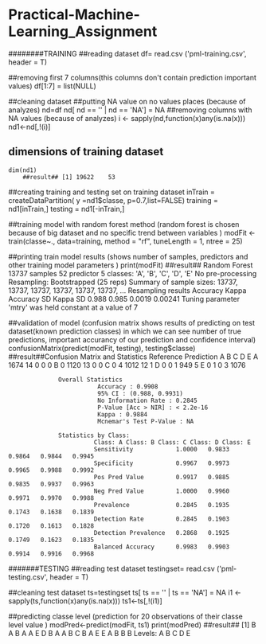 Practical-Machine-Learning_Assignment
=====================================
########TRAINING
  ##reading dataset
    df= read.csv ('pml-training.csv', header = T)

  ##removing first 7 columns(this columns don't contain prediction important values)
    df[1:7] = list(NULL)

  ##cleaning dataset
      ##putting NA value on no values places (because of analyzes)
          nd=df
          nd[ nd == '' | nd == 'NA'] = NA
      ##removing columns with NA values (because of analyzes)
          i <- sapply(nd,function(x)any(is.na(x))) 
          nd1<-nd[,!(i)] 

  ## dimensions of training dataset
    dim(nd1)
        ##result## [1] 19622    53

  ##creating training and testing set on training dataset 
    inTrain = createDataPartition( y =nd1$classe, p=0.7,list=FALSE)
    training = nd1[inTrain,]
    testing = nd1[-inTrain,]

  ##training model with random forest method (random forest is chosen because of big dataset and no 
                                              specific trend between variables )
    modFit <- train(classe~., data=training, method = "rf", tuneLength = 1, ntree = 25)
  
  ##printing train model results (shows number of samples, predictors and other training model parameters )
    print(modFit)
        ##result## Random Forest
                  13737 samples
                  52 predictor
                  5 classes: 'A', 'B', 'C', 'D', 'E' 
                  No pre-processing
                  Resampling: Bootstrapped (25 reps) 
                  Summary of sample sizes: 13737, 13737, 13737, 13737, 13737, 13737, ... 
                  Resampling results
                  Accuracy  Kappa  Accuracy SD  Kappa SD
                  0.988     0.985  0.0019       0.00241 
                  Tuning parameter 'mtry' was held constant at a value of 7
 

  ##validation of model (confusion matrix shows results of predicting on test dataset(known prediction classes) in which 
                      we can see number of true predictions, important accurancy of our prediction and confidence interval)
    confusionMatrix(predict(modFit, testing), testing$classe)
        ##result##Confusion Matrix and Statistics
                            Reference
                  Prediction    A    B    C    D    E
                            A 1674   14    0    0    0
                            B    0 1120   13    0    0
                            C    0    4 1012   12    1
                            D    0    0    1  949    5
                            E    0    1    0    3 1076

                  Overall Statistics
                             Accuracy : 0.9908
                             95% CI : (0.988, 0.9931)
                             No Information Rate : 0.2845
                             P-Value [Acc > NIR] : < 2.2e-16
                             Kappa : 0.9884
                             Mcnemar's Test P-Value : NA             

                  Statistics by Class:
                            Class: A Class: B Class: C Class: D Class: E
                            Sensitivity            1.0000   0.9833   0.9864   0.9844   0.9945
                            Specificity            0.9967   0.9973   0.9965   0.9988   0.9992
                            Pos Pred Value         0.9917   0.9885   0.9835   0.9937   0.9963
                            Neg Pred Value         1.0000   0.9960   0.9971   0.9970   0.9988
                            Prevalence             0.2845   0.1935   0.1743   0.1638   0.1839
                            Detection Rate         0.2845   0.1903   0.1720   0.1613   0.1828
                            Detection Prevalence   0.2868   0.1925   0.1749   0.1623   0.1835
                            Balanced Accuracy      0.9983   0.9903   0.9914   0.9916   0.9968

#######TESTING
  ##reading test dataset
    testingset= read.csv ('pml-testing.csv', header = T)

  ##cleaning test dataset
    ts=testingset
    ts[ ts == '' | ts == 'NA'] = NA
    i1 <- sapply(ts,function(x)any(is.na(x))) 
    ts1<-ts[,!(i1)] 
    
  ##predicting classe level (prediction for 20 observations of their classe level value )
    modPred<-predict(modFit, ts1)
    print(modPred)
        ##result##  [1] B A B A A E D B A A B C B A E E A B B B
                    Levels: A B C D E
